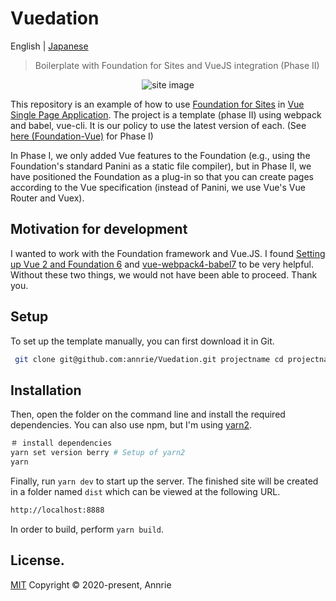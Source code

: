 # Vuedation

English | [Japanese](./README.ja.md)

> Boilerplate with Foundation for Sites and VueJS integration (Phase II)

<p align="center"><img src="https://user-images.githubusercontent.com/5172584/79530197-9f613e00-80a9-11ea-9903-c6eba751330e.png" alt="site image"></p>

This repository is an example of how to use [Foundation for Sites](https://get.foundation/sites/docs/) in [Vue Single Page Application](https://jp.vuejs.org). The project is a template (phase II) using webpack and babel, vue-cli. It is our policy to use the latest version of each.
(See [here (Foundation-Vue)](https://github.com/annrie/Foundation-Vue.git) for Phase I)

In Phase I, we only added Vue features to the Foundation (e.g., using the Foundation's standard Panini as a static file compiler), but in Phase II, we have positioned the Foundation as a plug-in so that you can create pages according to the Vue specification (instead of Panini, we use Vue's Vue Router and Vuex).

## Motivation for development

I wanted to work with the Foundation framework and Vue.JS.
I found [Setting up Vue 2 and Foundation 6](_COPY11@tommaso.marcelli/setting-up-vue-2-and-foundation-6-3f858b4ad20#.mfkp11mid) and [vue-webpack4-babel7](https://github.com/xsbear/vue-webpack4-babel7/) to be very helpful. Without these two things, we would not have been able to proceed. Thank you.

## Setup

To set up the template manually, you can first download it in Git.

```bash {.copy}
 git clone git@github.com:annrie/Vuedation.git projectname cd projectname
```

## Installation

Then, open the folder on the command line and install the required dependencies.
You can also use npm, but I'm using [yarn2](https://yarnpkg.com/getting-started/install).

```bash
＃ install dependencies
yarn set version berry # Setup of yarn2
yarn
```

Finally, run `yarn dev` to start up the server. The finished site will be created in a folder named `dist` which can be viewed at the following URL.

```bash
http://localhost:8888
```

In order to build, perform `yarn build`.

## License.

[MIT](https://github.com/annrie/Vuedation/blob/master/LICENSE)
Copyright &copy; 2020-present, Annrie
